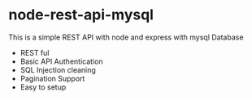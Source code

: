 # node-rest-api-mysql
This is a simple REST API with node and express with mysql Database
- REST ful
- Basic API Authentication
- SQL Injection cleaning
- Pagination Support
- Easy to setup
